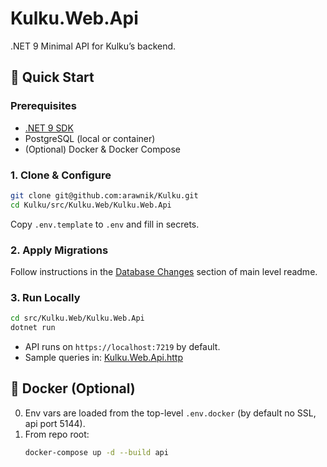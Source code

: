 ﻿# Kulku.Web.Api

.NET 9 Minimal API for Kulku’s backend.


## 🚀 Quick Start

### Prerequisites
- [.NET 9 SDK](https://dotnet.microsoft.com/download/dotnet/9.0)
- PostgreSQL (local or container)
- (Optional) Docker & Docker Compose


### 1. Clone & Configure

```bash
git clone git@github.com:arawnik/Kulku.git
cd Kulku/src/Kulku.Web/Kulku.Web.Api
```

Copy `.env.template` to `.env` and fill in secrets.


### 2. Apply Migrations

Follow instructions in the [Database Changes](../../../readme.md#🧪-database-changes) section of main level readme.


### 3. Run Locally
```bash
cd src/Kulku.Web/Kulku.Web.Api
dotnet run
```

- API runs on `https://localhost:7219` by default.
- Sample queries in: [Kulku.Web.Api.http](Kulku.Web.Api.http)


## 🐳 Docker (Optional)

0. Env vars are loaded from the top-level `.env.docker` (by default no SSL, api port 5144).
1. From repo root:
   ```bash
   docker-compose up -d --build api
   ```
